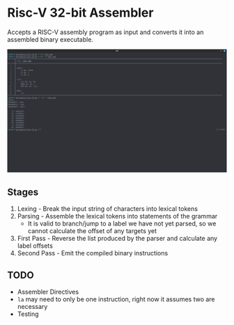 # Risc-V 32-bit Assembler

Accepts a RISC-V assembly program as input and converts it into an assembled binary executable.

![Example Usage](example.png)

## Stages

1. Lexing - Break the input string of characters into lexical tokens
1. Parsing - Assemble the lexical tokens into statements of the grammar
    - It is valid to branch/jump to a label we have not yet parsed, so we cannot
      calculate the offset of any targets yet
1. First Pass - Reverse the list produced by the parser and calculate any label
   offsets
1. Second Pass - Emit the compiled binary instructions

## TODO

- Assembler Directives
- `la` may need to only be one instruction, right now it assumes two are necessary
- Testing

